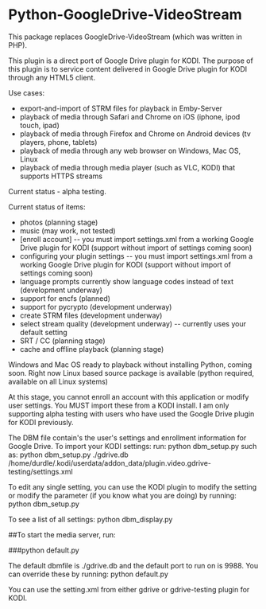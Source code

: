 # Python-GoogleDrive-VideoStream

This package replaces GoogleDrive-VideoStream (which was written in PHP).

This plugin is a direct port of Google Drive plugin for KODI.  The purpose of this plugin is to service content delivered in Google Drive plugin for KODI through any HTML5 client.

Use cases:
- export-and-import of STRM files for playback in Emby-Server
- playback of media through Safari and Chrome on iOS (iphone, ipod touch, ipad)
- playback of media through Firefox and Chrome on Android devices (tv players, phone, tablets)
- playback of media through any web browser on Windows, Mac OS, Linux
- playback of media through media player (such as VLC, KODI) that supports HTTPS streams

Current status - alpha testing.

Current status of items:
- photos (planning stage)
- music (may work, not tested)
- [enroll account] -- you must import settings.xml from a working Google Drive plugin for KODI (support without import of settings coming soon)
- configuring your plugin settings -- you must import settings.xml from a working Google Drive plugin for KODI (support without import of settings coming soon)
- language prompts currently show language codes instead of text (development underway)
- support for encfs (planned)
- support for pycrypto (development underway)
- create STRM files (development underway)
- select stream quality (development underway) -- currently uses your default setting
- SRT / CC (planning stage)
- cache and offline playback (planning stage)


Windows and Mac OS ready to playback without installing Python, coming soon.  Right now Linux based source package is available (python required, available on all Linux systems)

At this stage, you cannot enroll an account with this application or modify user settings.  You MUST import these from a KODI install.  I am only supporting alpha testing with users who have used the Google Drive plugin for KODI previously.


The DBM file contain's the user's settings and enrollment information for Google Drive.  To import your KODI settings:
run:
python dbm_setup.py <dbmfile> <kodi plugin settings.xml>
such as:
python dbm_setup.py ./gdrive.db /home/durdle/.kodi/userdata/addon_data/plugin.video.gdrive-testing/settings.xml

To edit any single setting, you can use the KODI plugin to modify the setting or modify the parameter (if you know what you are doing) by running:
python dbm_setup.py <dbmfile> <key> <value>

To see a list of all settings:
python dbm_display.py <dbmfile>



##To start the media server, run:

###python default.py

The default dbmfile is ./gdrive.db and the default port to run on is 9988.  You can override these by running:
python default.py <port> <dbmfile>

You can use the setting.xml from either gdrive or gdrive-testing plugin for KODI.

